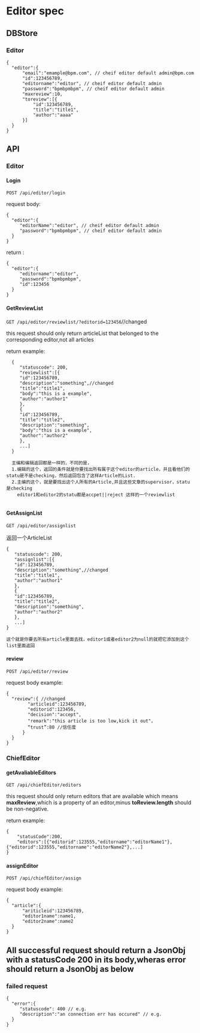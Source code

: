 # Editor spec

## DBStore

### Editor

```
{
  "editor":{
      "email":"emample@bpm.com", // cheif editor default admin@bpm.com
      "id":123456789,
      "editorname":"editor", // cheif editor default admin
      "password":"bpmbpmbpm", // cheif editor default admin
      "maxreview":10,
      "toreview":[{
          "id":123456789,
          "title":"title1",
          "author":"aaaa"
      }]
  }
}
```

## API

### Editor

#### Login

`POST /api/editor/login`

request body:

```
{
  "editor":{
     "editorName":"editor", // cheif editor default admin
     "password":"bpmbpmbpm", // cheif editor default admin
  }
}
```
return :

```
{
  "editor":{
     "editorname":"editor",
     "password":"bpmbpmbpm",
     "id":123456 
  }
}
```

#### GetReviewList

`GET /api/editor/reviewlist/?editorid=123456`//changed

this request should only return articleList that belonged to the corresponding editor,not all articles

return example:
```
  {   
     "statuscode": 200,
     "reviewlist":[{
     "id":123456789,
     "description":"something",//changed
     "title":"title1",
     "body":"this is a example",
     "author":"author1"
     },
     {
     "id":123456789,
     "title":"title2",
     "description":"something",
     "body":"this is a example",
     "author":"author2"
     },
     ...]
  }
  
  主编和编辑返回都是一样的，不同的是，
  1.编辑的这个，返回的条件就是你要找出所有属于这个editor的article，并且看他们的statu是不是checking，然后返回包含了这样Article的List.
  2.主编的这个，就是要找出这个人所有的Article,并且这些文章的supervisor，statu 是checking
    editor1和editor2的statu都是accpet||reject 这样的一个reviewlist
    
```

#### GetAssignList

`GET /api/editor/assignlist`

  返回一个ArticleList
  
  ```
  {   
     "statuscode": 200,
     "assignlist":[{
     "id":123456789,
     "description":"something",//changed
     "title":"title1",
     "author":"author1"
     },
     {
     "id":123456789,
     "title":"title2",
     "description":"something",
     "author":"author2"
     },
     ...]
  }
  
  这个就是你要去所有article里面去找，editor1或者editor2为null的就把它添加到这个list里面返回
  ```

#### review

`POST /api/editor/review`

request body example:
```
{
  "review":{ //changed
        "articleid":123456789, 
        "editorid":123456,  
        "decision":"accept",
        "remark":"this article is too low,kick it out"，
        “trust”:80 //信任度
      }
  }
}
```

### ChiefEditor

#### getAvaliableEditors

`GET /api/chiefEditor/editors`

this request should only return editors that are available which means **maxReview**,which is a property of an editor,minus **toReview.length** should be non-negative.

return example:

```
{     
    "statusCode":200,
    "editors":[{"editorid":123555,"editorname":"editorName1"},{"editorid":123555,"editorname":"editorName2"},...]
}
```

#### assignEditor

`POST /api/chiefEditor/assign`

request body example:

```
{
  "article":{
      "ariticleid":123456789,
      "editor1name":name1,
      "editor2name":name2
  }
}
```

## All successful request should return a JsonObj with a statusCode 200 in its body,wheras error should return a JsonObj as below 

### failed request

```
{
  "error":{
     "statuscode": 400 // e.g.
     "description":"an connection err has occured" // e.g.
  }
}
```
